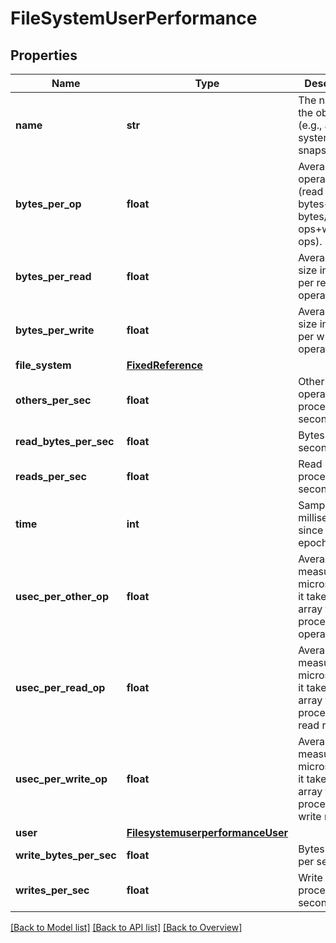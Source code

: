 # FileSystemUserPerformance

## Properties
Name | Type | Description | Notes
------------ | ------------- | ------------- | -------------
**name** | **str** | The name of the object (e.g., a file system or snapshot) | [optional] 
**bytes_per_op** | **float** | Average operation size (read bytes+write bytes/read ops+write ops). | [optional] 
**bytes_per_read** | **float** | Average read size in bytes per read operation. | [optional] 
**bytes_per_write** | **float** | Average write size in bytes per write operation. | [optional] 
**file_system** | [**FixedReference**](FixedReference.md) |  | [optional] 
**others_per_sec** | **float** | Other operations processed per second. | [optional] 
**read_bytes_per_sec** | **float** | Bytes read per second. | [optional] 
**reads_per_sec** | **float** | Read requests processed per second. | [optional] 
**time** | **int** | Sample time in milliseconds since UNIX epoch. | [optional] 
**usec_per_other_op** | **float** | Average time, measured in microseconds, it takes the array to process other operations. | [optional] 
**usec_per_read_op** | **float** | Average time, measured in microseconds, it takes the array to process a read request. | [optional] 
**usec_per_write_op** | **float** | Average time, measured in microseconds, it takes the array to process a write request. | [optional] 
**user** | [**FilesystemuserperformanceUser**](FilesystemuserperformanceUser.md) |  | [optional] 
**write_bytes_per_sec** | **float** | Bytes written per second. | [optional] 
**writes_per_sec** | **float** | Write requests processed per second. | [optional] 

[[Back to Model list]](index.md#documentation-for-models) [[Back to API list]](index.md#endpoint-properties) [[Back to Overview]](index.md)


